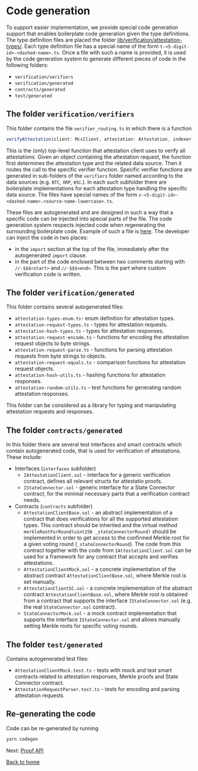 # Code generation

To support easier implementation, we provide special code generation support that enables boilerplate code generation given the type definitions.
The type definition files are placed the folder [lib/verification/attestation-types/](../../lib/verification/attestation-types/). Each type definition file has a special name of the form `t-<5-digit-id>-<dashed-name>.ts`. Once a file with such a name is provided, it is used by the code generation system to generate different pieces of code in the following folders:
- `verification/verifiers`
- `verification/generated`
- `contracts/generated`
- `test/generated`

## The folder `verification/verifiers`

This folder contains the file `verifier_routing.ts` in which there is a function 

```Typescript
verifyAttestation(client: MccClient, attestation: Attestation, indexer: IndexedQueryManager, recheck = false)
```

This is the (only) top-level function that attestation client uses to verify all attestations. Given an object containing the attestation request, the function first determines the attestation type and the related data source. Then it routes the call to the specific verifier function. Specific verifier functions are generated in sub-folders of the `verifiers` folder named according to the data sources (e.g. `BTC`, `XRP`, etc.). In each such subfolder there are boilerplate implementations for each attestation type handling the specific data source. The files have special names of the form `v-<5-digit-id>-<dashed-name>.<source-name-lowercase>.ts`.

These files are autogenerated and are designed in such a way that a specific code can be injected into special parts of the file. The code generation system respects injected code when regenerating the surrounding boilerplate code. Example of such a file is [here](../../lib/verification/verifiers/BTC/v-00001-payment.btc.ts). The developer can inject the code in two places:
- in the `import` section at the top of the file, immediately after the autogenerated `import` clause.
- in the part of the code enclosed between two comments starting with `//-$$$<start>`  and `//-$$$<end>`. This is the part where custom verification code is written.

## The folder `verification/generated`

This folder contains several autogenerated files:
- `attestation-types-enum.ts`- enum definition for attestation types.
- `attestation-request-types.ts` - types for attestation requests.
- `attestation-hash-types.ts` - types for attestation responses.
- `attestation-request-encode.ts` - functions for encoding the attestation request objects to byte strings.
- `attestation-request-parse.ts` - functions for parsing attestation requests from byte strings to objects.
- `attestation-request-equals.ts` - comparison functions for attestation request objects.
- `attestation-hash-utils.ts` - hashing functions for attestation responses.
- `attestation-random-utils.ts` - test functions for generating random attestation responses.

This folder can be considered as a library for typing and manipulating attestation requests and responses.

## The folder `contracts/generated`

In this folder there are several test interfaces and smart contracts which contain autogenerated code, that is used for verification of attestations. These include:
- Interfaces (`interfaces` subfolder)
  - `IAttestationClient.sol` - interface for a generic verification contract, defines all relevant structs for attestatio proofs.
  - `IStateConnector.sol` - generic interface for a State Connector contract, for the minimal necessary parts that a verification contract needs.
- Contracts (`contracts` subfolder)
  - `AttestationClientBase.sol` - an abstract implementation of a contract that does verifications for all the supported attestation types. This contract should be inherited and the virtual method `merkleRootForRound(uint256 _stateConnectorRound)` should be implemented in order to get access to the confirmed Merkle root for a given voting round (`_stateConnectorRound`). The code from this contract together with the code from `IAttestationClient.sol` can be used for a framework for any contract that accepts and verifies attestations.
  - `AttestationClientMock.sol` - a concrete implementation of the abstract contract `AttestationClientBase.sol`, where Merkle root is set manually.
  - `AttestationClientSC.sol` - a concrete implementation of the abstract contract `AttestationClientBase.sol`, where Merkle root is obtained from a contract that supports the interface `IStateConnector.sol` (e.g. the real `StateConnector.sol` contract).
  - `StateConnectorMock.sol` - a mock contract implementation that supports the interface `IStateConnector.sol` and allows manually setting Merkle roots for specific voting rounds.


## The folder `test/generated`

Contains autogenerated test files:
- `AttestationClientMock.test.ts` - tests with mock and test smart contracts related to attestation responses, Merkle proofs and State Connector contract.
- `AttestationRequestParser.test.ts` - tests for encoding and parsing attestation requests


## Re-generating the code

Code can be re-generated by running

```bash
yarn codegen
```

Next: [Proof API](./proof-api.md)

[Back to home](../README.md)
